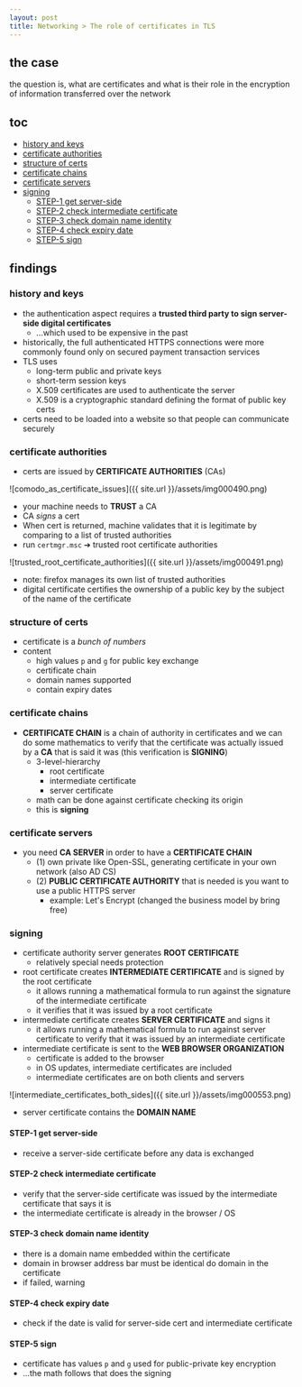 ```yaml
---
layout: post
title: Networking > The role of certificates in TLS
---
```

## the case	
the question is, what are certificates and what is their role in the encryption of information transferred over the network 

## toc
<!-- TOC -->

- [history and keys](#history-and-keys)
- [certificate authorities](#certificate-authorities)
- [structure of certs](#structure-of-certs)
- [certificate chains](#certificate-chains)
- [certificate servers](#certificate-servers)
- [signing](#signing)
    - [STEP-1 get server-side](#step-1-get-server-side)
    - [STEP-2 check intermediate certificate](#step-2-check-intermediate-certificate)
    - [STEP-3 check domain name identity](#step-3-check-domain-name-identity)
    - [STEP-4 check expiry date](#step-4-check-expiry-date)
    - [STEP-5 sign](#step-5-sign)

<!-- /TOC -->

## findings
### history and keys
* the authentication aspect requires a **trusted third party to sign server-side digital certificates**
    * ...which used to be expensive in the past
* historically, the full authenticated HTTPS connections were more commonly found only on secured payment transaction services
* TLS uses
    * long-term public and private keys
    * short-term session keys
    * X.509 certificates are used to authenticate the server
    * X.509 is a cryptographic standard defining the format of public key certs
* certs need to be loaded into a website so that people can communicate securely

### certificate authorities
* certs are issued by **CERTIFICATE AUTHORITIES** (CAs)

![comodo_as_certificate_issues]({{ site.url }}/assets/img000490.png)

* your machine needs to **TRUST** a CA
* CA _signs_ a cert 
* When cert is returned, machine validates that it is legitimate by comparing to a list of trusted authorities
* run `certmgr.msc` ➔ trusted root certificate authorities

![trusted_root_certificate_authorities]({{ site.url }}/assets/img000491.png)

* note: firefox manages its own list of trusted authorities
* digital certificate certifies the ownership of a public key by the subject of the name of the certificate

### structure of certs 
* certificate is a _bunch of numbers_
* content
    * high values `p` and `g` for public key exchange
    * certificate chain
    * domain names supported
    * contain expiry dates

### certificate chains
* **CERTIFICATE CHAIN** is a chain of authority in certificates and we can do some mathematics to verify that the certificate was actually issued by a **CA** that is said it was (this verification is **SIGNING**)
    * 3-level-hierarchy
        * root certificate
        * intermediate certificate
        * server certificate
    * math can be done against certificate checking its origin
    * this is **signing**

### certificate servers
* you need **CA SERVER** in order to have a **CERTIFICATE CHAIN**
    * (1) own private like Open-SSL, generating certificate in your own network (also AD CS)
    * (2) **PUBLIC CERTIFICATE AUTHORITY** that is needed is you want to use a public HTTPS server
        * example: Let's Encrypt (changed the business model by bring free)

### signing
* certificate authority server generates **ROOT CERTIFICATE**
    * relatively special needs protection
* root certificate creates **INTERMEDIATE CERTIFICATE** and is signed by the root certificate
    * it allows running a mathematical formula to run against the signature of the intermediate certificate
    * it verifies that it was issued by a root certificate
* intermediate certificate creates **SERVER CERTIFICATE** and signs it
    * it allows running a mathematical formula to run against server certificate to verify that it was issued by an intermediate certificate
* intermediate certificate is sent to the **WEB BROWSER ORGANIZATION**
    * certificate is added to the browser
    * in OS updates, intermediate certificates are included
    * intermediate certificates are on both clients and servers

![intermediate_certificates_both_sides]({{ site.url }}/assets/img000553.png)

* server certificate contains the **DOMAIN NAME**

#### STEP-1 get server-side
* receive a server-side certificate before any data is exchanged

#### STEP-2 check intermediate certificate
* verify that the server-side certificate was issued by the intermediate certificate that says it is
* the intermediate certificate is already in the browser / OS

#### STEP-3 check domain name identity
* there is a domain name embedded within the certificate
* domain in browser address bar must be identical do domain in the certificate
* if failed, warning

#### STEP-4 check expiry date
* check if the date is valid for server-side cert and intermediate certificate

#### STEP-5 sign
* certificate has values `p` and `g` used for public-private key encryption
* ...the math follows that does the signing